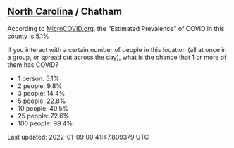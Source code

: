 
## [North Carolina](/united-states/north-carolina) / Chatham

According to [MicroCOVID.org](http://microcovid.org),
the "Estimated Prevalence" of COVID in this county is 5.1%

If you interact with a certain number of people in this location
(all at once in a group, or spread out across the day), what is the chance that
1 or more of them has COVID?

- 1 person: 5.1%
- 2 people: 9.8%
- 3 people: 14.4%
- 5 people: 22.8%
- 10 people: 40.5%
- 25 people: 72.6%
- 100 people: 99.4%

Last updated: 2022-01-09 00:41:47.809379 UTC
